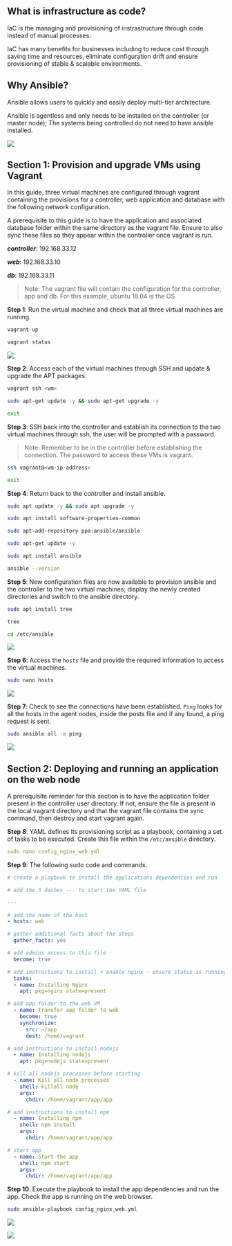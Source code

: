 ## What is infrastructure as code?

IaC is the managing and provisioning of instrastructure through code instead of manual processes.

IaC has many benefits for businesses including to reduce cost through saving time and resources, eliminate configuration drift and ensure provisioning of stable & scalable environments.

## Why Ansible?

Ansible allows users to quickly and easily deploy multi-tier architecture.

Ansible is agentless and only needs to be installed on the controller (or master node); The systems being controlled do not need to have ansible installed.

![](images/ansible-diagram.webp)

## **Section 1**: Provision and upgrade VMs using Vagrant

In this guide, three virtual machines are configured through vagrant containing the provisions for a controller, web application and database with the following network configuration.

A prerequisite to this guide is to have the application and associated database folder within the same directory as the vagrant file. Ensure to also sync these files so they appear within the controller once vagrant is run.

***controller***: 192.168.33.12

***web***: 192.168.33.10

***db***: 192.168.33.11

> Note: The vagrant file will contain the configuration for the controller, app and db. For this example, ubuntu 18.04 is the OS.

**Step 1**: Run the virtual machine and check that all three virtual machines are running.

```bash
vagrant up

vagrant status
```

![](images/status.PNG)

**Step 2**: Access each of the virtual machines through SSH and update & upgrade the APT packages.

```bash
vagrant ssh <vm>

sudo apt-get update -y && sudo apt-get upgrade -y

exit
```

**Step 3**: SSH back into the controller and establish its connection to the two virtual machines through ssh, the user will be prompted with a password. 

> Note: Remember to be in the controller before establishing the connection. The password to access these VMs is vagrant.

```bash
ssh vagrant@<vm-ip-address>

exit
```

**Step 4**: Return back to the controller and install ansible.

```bash
sudo apt update -y && sudo apt upgrade -y

sudo apt install software-properties-common

sudo apt-add-repository ppa:ansible/ansible

sudo apt-get update -y

sudo apt install ansible

ansible --version
```

**Step 5**: New configuration files are now available to provision ansible and the controller to the two virtual machines; display the newly created directories and switch to the ansible directory.

```bash
sudo apt install tree

tree

cd /etc/ansible
```

![](images/cd.PNG)

**Step 6**: Access the `hosts` file and provide the required information to access the virtual machines.

```bash
sudo nano hosts
```

![](images/nano.PNG)

**Step 7**: Check to see the connections have been established. `Ping` looks for all the hosts in the agent nodes, inside the posts file and if any found, a ping request is sent.

```bash
sudo ansible all -m ping
```

![](images/success.PNG)

## **Section 2**: Deploying and running an application on the web node

A prerequisite reminder for this section is to have the application folder present in the controller user directory. If not, ensure the file is present in the local vagrant directory and that the vagrant file contains the sync command, then destroy and start vagrant again.

**Step 8**: YAML defines its provisioning script as a playbook, containing a set of tasks to be executed. Create this file within the `/etc/ansible` directory.

```yaml
sudo nano config_nginx_web.yml
```

**Step 9**: The following sudo code and commands.

```yaml
# create a playbook to install the applications dependencies and run

# add the 3 dashes --- to start the YAML file

---

# add the name of the host
- hosts: web

# gather additional facts about the steps
  gather_facts: yes

# add admins access to this file
  become: true

# add instructions to install + enable nginx - ensure status is running
  tasks:
  - name: Installing Nginx
    apt: pkg=nginx state=present

# add app folder to the web VM
  - name: Transfer app folder to web
    become: true
    synchronize:
      src: ~/app
      dest: /home/vagrant

# add instructions to install nodejs
  - name: Installing nodejs
    apt: pkg=nodejs state=present

# kill all nodejs processes before starting
  - name: Kill all node processes
    shell: killall node
    args:
      chdir: /home/vagrant/app/app

# add instructions to install npm
  - name: Installing npm
    shell: npm install
    args:
      chdir: /home/vagrant/app/app

# start app
  - name: Start the app
    shell: npm start
    args:
      chdir: /home/vagrant/app/app
```

**Step 10**: Execute the playbook to install the app dependencies and run the app. Check the app is running on the web browser.

```bash
sudo ansible-playbook config_nginx_web.yml
```

![](images/task.PNG)

![](images/run1.PNG)